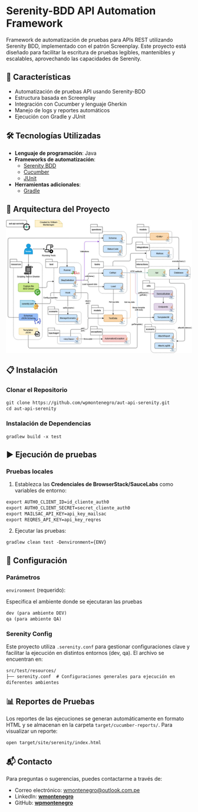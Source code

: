 # Serenity-BDD API Automation Framework

Framework de automatización de pruebas para APIs REST utilizando Serenity BDD, implementado con el patrón Screenplay.
Este proyecto está diseñado para facilitar la escritura de pruebas legibles, mantenibles y escalables, aprovechando las capacidades de Serenity.

## 🚀 Características

- Automatización de pruebas API usando Serenity-BDD
- Estructura basada en Screenplay
- Integración con Cucumber y lenguaje Gherkin
- Manejo de logs y reportes automáticos
- Ejecución con Gradle y JUnit

## 🛠️ Tecnologías Utilizadas

- **Lenguaje de programación**: Java
- **Frameworks de automatización**:
    - [Serenity BDD](https://serenity-bdd.github.io/)
    - [Cucumber](https://cucumber.io/)
    - [JUnit](https://junit.org/)
- **Herramientas adicionales**:
    - [Gradle](https://gradle.org/)

## 📂 Arquitectura del Proyecto

![Architecture](docs/arq-aut-api-serenity.jpg)

## 📋 Instalación

### Clonar el Repositorio

```
git clone https://github.com/wpmontenegro/aut-api-serenity.git
cd aut-api-serenity
```

### Instalación de Dependencias

```
gradlew build -x test
```

## ▶️ Ejecución de pruebas

### Pruebas locales

1. Establezca las **Credenciales de BrowserStack/SauceLabs** como variables de entorno:
```
export AUTH0_CLIENT_ID=id_cliente_auth0
export AUTH0_CLIENT_SECRET=secret_cliente_auth0
export MAILSAC_API_KEY=api_key_mailsac
export REQRES_API_KEY=api_key_reqres
```
2. Ejecutar las pruebas:
```
gradlew clean test -Denvironment={ENV}
```

## 🔧 Configuración

### Parámetros

`environment` (requerido):

Especifica el ambiente donde se ejecutaran las pruebas

```
dev (para ambiente DEV)
qa (para ambiente QA)
```

### Serenity Config

Este proyecto utiliza `.serenity.conf` para gestionar configuraciones clave y facilitar la ejecución en distintos entornos (dev, qa).
El archivo se encuentran en:

```
src/test/resources/
├── serenity.conf  # Configuraciones generales para ejecución en diferentes ambientes
```

## 📊 Reportes de Pruebas

Los reportes de las ejecuciones se generan automáticamente en formato HTML y se almacenan en la carpeta `target/cucumber-reports/`.
Para visualizar un reporte:

```
open target/site/serenity/index.html
```

## 📬 Contacto

Para preguntas o sugerencias, puedes contactarme a través de:

- Correo electrónico: wmontenegro@outlook.com.pe
- LinkedIn: [**wmontenegro**](https://www.linkedin.com/in/wmontenegro)
- GitHub: [**wpmontenegro**](https://github.com/wpmontenegro)